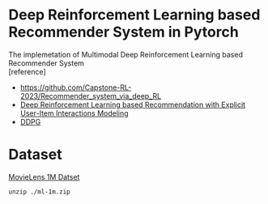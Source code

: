 # Deep Reinforcement Learning based Recommender System in Pytorch
The implemetation of Multimodal Deep Reinforcement Learning based Recommender System  
[reference]
- https://github.com/Capstone-RL-2023/Recommender_system_via_deep_RL
- [Deep Reinforcement Learning based Recommendation with Explicit User-Item Interactions Modeling](https://arxiv.org/abs/1810.12027)
- [DDPG](https://arxiv.org/abs/1509.02971)

# Dataset
[MovieLens 1M Datset](https://grouplens.org/datasets/movielens/1m/)

```
unzip ./ml-1m.zip
```
